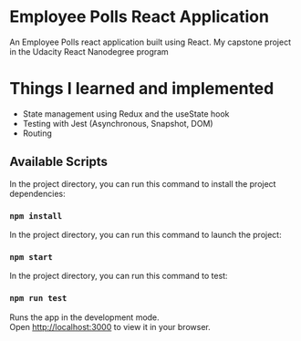 # Employee Polls React Application

An Employee Polls react application built using React. My capstone project in the Udacity React Nanodegree program

# Things I learned and implemented

- State management using Redux and the useState hook
- Testing with Jest (Asynchronous, Snapshot, DOM)
- Routing

## Available Scripts

In the project directory, you can run this command to install the project dependencies:

### `npm install`

In the project directory, you can run this command to launch the project:

### `npm start`


In the project directory, you can run this command to test:

### `npm run test`

Runs the app in the development mode.\
Open [http://localhost:3000](http://localhost:3000) to view it in your browser.

